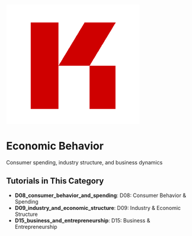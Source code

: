![KR-Labs](../../assets/images/KRLabs_WebLogo.png)

# Economic Behavior

Consumer spending, industry structure, and business dynamics

## Tutorials in This Category

- **D08_consumer_behavior_and_spending**: D08: Consumer Behavior & Spending
- **D09_industry_and_economic_structure**: D09: Industry & Economic Structure
- **D15_business_and_entrepreneurship**: D15: Business & Entrepreneurship
